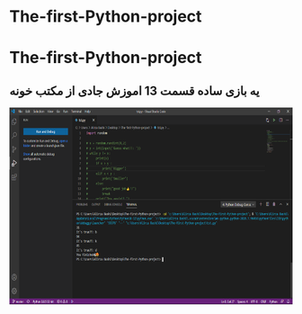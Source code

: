 # The-first-Python-project
<h1 style="size-font:25px">The-first-Python-project</h1>
<h2 style="size-font:20px">
یه بازی ساده قسمت 13 اموزش جادی از مکتب خونه
</h2>
<img src="scr001.png" alt="The-first-Python-project" title="The-first-Python-project" loading="lazy" height="350px" widht="500px">
